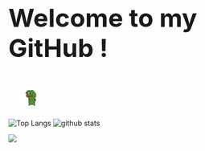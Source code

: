##  <p style="font-size: 50px;"> Welcome to my GitHub ! </p>　<img alt="GIF" src="https://github.com/suzusou/suzusou/blob/main/pepefrg-4.gif" width="10%" />
<p align="left"> 
  <img alt="Top Langs" height="150px" src="https://github-readme-stats.vercel.app/api/top-langs/?username=suzusou&show_icons=true&theme=dark" />
  <img alt="github stats" height="150px" src="https://github-readme-stats.vercel.app/api?username=suzusou&theme=dark&show_icons=ture" />
</p> 
<a href="https://github.com/suzusou/suzusou">
    <img src="https://komarev.com/ghpvc/?username=suzusou&color=lightgrey"/>
    </a>



<!--
**suzusou/suzusou** is a ✨ _special_ ✨ repository because its `README.md` (this file) appears on your GitHub profile..

Here are some ideas to get you started:

- 🔭 I’m currently working on ...
- 🌱 I’m currently learning ...
- 👯 I’m looking to collaborate on ...
- 🤔 I’m looking for help with ...
- 💬 Ask me about ...
- 📫 How to reach me: ...
- 😄 Pronouns: ...
- ⚡ Fun fact: ...

-->
